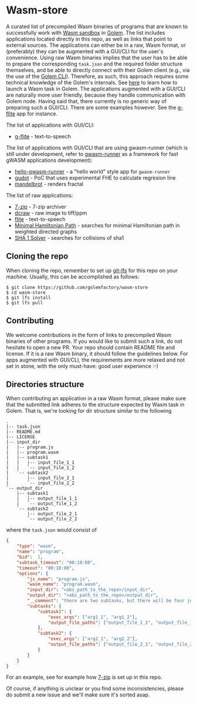 # Wasm-store
A curated list of precompiled Wasm binaries of
programs that are known to successfully work with
[Wasm sandbox](https://github.com/golemfactory/sp-wasm) in
[Golem](https://github.com/golemfactory/golem).
The list includes applications located directly in this repo,
as well as links that point to external sources.
The applications can either be in a raw, Wasm format, or (preferably) they can be augmented with a GUI/CLI for the user's convenience.
Using raw Wasm binaries implies that the user has to be able to prepare the corresponding `task.json` and the required folder structure themselves, and be able to directly connect with their Golem client (e.g., via the use of the [Golem CLI](https://github.com/golemfactory/golem-client)). 
Therefore, as such, this approach requires some technical knowledge of the Golem's internals.
See [here](https://docs.golem.network/#/Products/Brass-Beta/gWASM)
to learn how to launch a Wasm task in Golem.
The applications augmented with a GUI/CLI are naturally more user friendly,
because they handle communication with Golem node.
Having said that, there currently is no generic way of preparing such a GUI/CLI. There are some examples however. See the [g-flite](https://github.com/golemfactory/g-flite) app for instance.

The list of applications with GUI/CLI:
* [g-flite](https://github.com/golemfactory/g-flite) - text-to-speech

The list of applications with GUI/CLI that are using gwasm-runner (which is still under development, refer to [gwasm-runner](https://github.com/golemfactory/gwasm-runner) as a framework for fast gWASM applications development):
* [hello-gwasm-runner](https://github.com/golemfactory/hello-gwasm-runner) - a "hello world" style app for `gwasm-runner`
* [gudot](https://github.com/golemfactory/gudot) - PoC that uses experimental FHE to calculate regresion line
* [mandelbrot](https://github.com/golemfactory/mandelbrot) - renders fractal

The list of raw applications:
* [7-zip](7-zip) - 7-zip archiver
* [dcraw](dcraw) - raw image to tiff/ppm
* [flite](flite) - text-to-speech
* [Minimal Hamiltonian Path](MinimalHamiltonianPath) - searches for minimal Hamiltonian path in weighted directed graphs
* [SHA 1 Solver](sha1solver) - searches for collisions of sha1

## Cloning the repo
When cloning the repo, remember to set up [git-lfs](https://git-lfs.github.com) for this
repo on your machine. Usually, this can be accomplished as follows:

```
$ git clone https://github.com/golemfactory/wasm-store
$ cd wasm-store
$ git lfs install
$ git lfs pull
```

## Contributing
We welcome contributions in the form of links to precompiled Wasm binaries of
other programs. If you would like to submit such a link, do not hesitate to open a new PR.
Your repo should contain README file and license. 
If it is a raw Wasm binary, it should follow the guidelines below.
For apps augmented with GUI/CLI, the requirements are more relaxed and not set in stone, with the only must-have: good user experience :-)

## Directories structure
When contributing an application in a raw Wasm format, please make sure that the submitted link adheres to the
structure expected by Wasm task in Golem. That is, we're looking for dir structure similar
to the following

```
.
|-- task.json
|-- README.md
|-- LICENSE
|-- input_dir
|   |-- program.js
|   |-- program.wasm
|   |-- subtask1
|   |   |-- input_file_1_1
|   |   `-- input_file_1_2
|   `-- subtask2
|       |-- input_file_2_1
|       `-- input_file_2_2
`-- output_dir
    |-- subtask1
    |   |-- output_file_1_1
    |   `-- output_file_1_2
    `-- subtask2
        |-- output_file_2_1
        `-- output_file_2_2
```
where the `task.json` would consist of

```json
{
    "type": "wasm", 
    "name": "program", 
    "bid":  1,
    "subtask_timeout": "00:10:00",
    "timeout": "00:10:00",
    "options": {
        "js_name": "program.js",
        "wasm_name": "program.wasm",
        "input_dir": "<abs_path_to_the_repo>/input_dir",
        "output_dir": "<abs_path_to_the_repo>/output_dir",
        "__comment": "there are two subtasks, but there will be four jobs for the verification purpose (VbR)",
        "subtasks": {
            "subtask1": {
                "exec_args": ["arg1_1", "arg1_2"],
                "output_file_paths": ["output_file_1_1", "output_file_1_2"]
            },
            "subtask2": {
                "exec_args": ["arg2_1", "arg2_2"],
                "output_file_paths": ["output_file_2_1", "output_file_2_2"]
            }
        }
    }
}
```
For an example, see for example how [7-zip](7-zip) is set up in this repo.

Of course, if anything is unclear or you find some inconsistencies, please
do submit a new issue and we'll make sure it's sorted asap.
